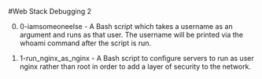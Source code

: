 #Web Stack Debugging 2

0. 0-iamsomeoneelse - A Bash script which takes a username as an argument and runs as that user. The username will be printed via the whoami command after the script is run.

1. 1-run_nginx_as_nginx - A Bash script to configure servers to run as user nginx rather than root in order to add a layer of security to the network.
